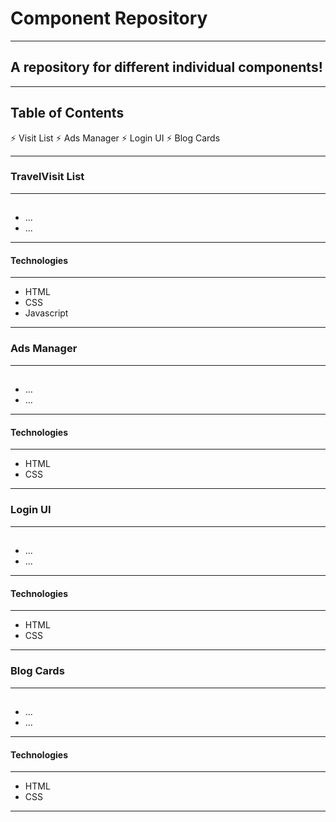 # Component Repository

---

## A repository for different individual components!

---

## Table of Contents

⚡️ Visit List
⚡️ Ads Manager
⚡️ Login UI
⚡️ Blog Cards

---

### TravelVisit List

---

## <!-- img -->

- ...
- ...

---

#### Technologies

---

- HTML
- CSS
- Javascript

---

### Ads Manager

---

## <!-- img -->

- ...
- ...

---

#### Technologies

---

- HTML
- CSS

---

### Login UI

---

## <!-- img -->

- ...
- ...

---

#### Technologies

---

- HTML
- CSS

---

### Blog Cards

---

## <!-- img -->

- ...
- ...

---

#### Technologies

---

- HTML
- CSS

---
